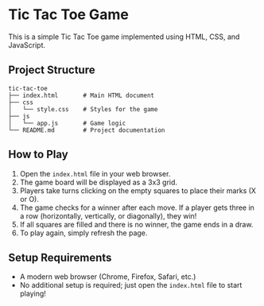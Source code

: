 # Tic Tac Toe Game

This is a simple Tic Tac Toe game implemented using HTML, CSS, and JavaScript.

## Project Structure

```
tic-tac-toe
├── index.html       # Main HTML document
├── css
│   └── style.css    # Styles for the game
├── js
│   └── app.js       # Game logic
└── README.md        # Project documentation
```

## How to Play

1. Open the `index.html` file in your web browser.
2. The game board will be displayed as a 3x3 grid.
3. Players take turns clicking on the empty squares to place their marks (X or O).
4. The game checks for a winner after each move. If a player gets three in a row (horizontally, vertically, or diagonally), they win!
5. If all squares are filled and there is no winner, the game ends in a draw.
6. To play again, simply refresh the page.

## Setup Requirements

- A modern web browser (Chrome, Firefox, Safari, etc.)
- No additional setup is required; just open the `index.html` file to start playing!